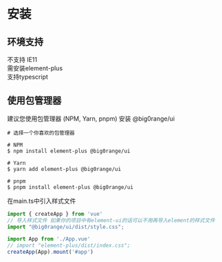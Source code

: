 # 安装

## 环境支持

不支持 IE11 <br>
需安装element-plus<br>
支持typescript


## 使用包管理器

建议您使用包管理器 (NPM, Yarn, pnpm) 安装 @big0range/ui

```shell
# 选择一个你喜欢的包管理器

# NPM
$ npm install element-plus @big0range/ui

# Yarn
$ yarn add element-plus @big0range/ui

# pnpm
$ pnpm install element-plus @big0range/ui
```
在main.ts中引入样式文件
```ts
import { createApp } from 'vue'
// 导入样式文件 如果你的项目中有element-ui的话可以不用再导入element的样式文件
import "@big0range/ui/dist/style.css";

import App from './App.vue'
// import "element-plus/dist/index.css";
createApp(App).mount('#app')
```